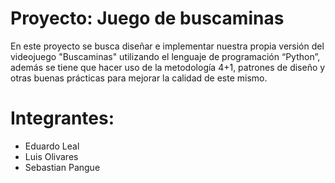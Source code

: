 # Proyecto: Juego de buscaminas

En este proyecto se busca diseñar e implementar nuestra propia versión del videojuego "Buscaminas" utilizando el lenguaje de programación “Python”, además se tiene que hacer uso de la metodología 4+1, patrones de diseño y otras buenas prácticas para mejorar la calidad de este mismo.

# Integrantes:
- Eduardo Leal
- Luis Olivares
- Sebastian Pangue
